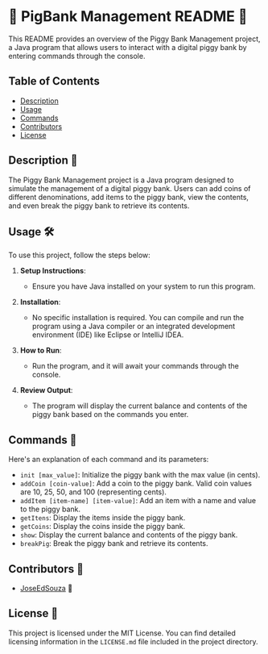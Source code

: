 # 🐷 PigBank Management README 📖

This README provides an overview of the Piggy Bank Management project, a Java program that allows users to interact with a digital piggy bank by entering commands through the console.

## Table of Contents

- [Description](#Description%20📄)
- [Usage](#Usage%20🛠️)
- [Commands](#Commands%20💬)
- [Contributors](#Contributors%20👥)
- [License](#License%20📜)

## Description 📄

The Piggy Bank Management project is a Java program designed to simulate the management of a digital piggy bank. Users can add coins of different denominations, add items to the piggy bank, view the contents, and even break the piggy bank to retrieve its contents.

## Usage 🛠️

To use this project, follow the steps below:

1. **Setup Instructions**:
   - Ensure you have Java installed on your system to run this program.

2. **Installation**:
   - No specific installation is required. You can compile and run the program using a Java compiler or an integrated development environment (IDE) like Eclipse or IntelliJ IDEA.

3. **How to Run**:
   - Run the program, and it will await your commands through the console.
4. **Review Output**:
   - The program will display the current balance and contents of the piggy bank based on the commands you enter.

## Commands 💬

Here's an explanation of each command and its parameters:

- `init [max_value]`: Initialize the piggy bank with the max value (in cents).
- `addCoin [coin-value]`: Add a coin to the piggy bank. Valid coin values are 10, 25, 50, and 100 (representing cents).
- `addItem [item-name] [item-value]`: Add an item with a name and value to the piggy bank.
- `getItens`: Display the items inside the piggy bank.
- `getCoins`: Display the coins inside the piggy bank.
- `show`: Display the current balance and contents of the piggy bank.
- `breakPig`: Break the piggy bank and retrieve its contents.

## Contributors 👥

- [JoseEdSouza](https://github.com/JoseEdSouza) 👋

## License 📜

This project is licensed under the MIT License. You can find detailed licensing information in the `LICENSE.md` file included in the project directory.
